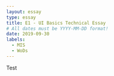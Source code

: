 ```yaml
---
layout: essay
type: essay
title: E1 - UI Basics Technical Essay
# All dates must be YYYY-MM-DD format!
date: 2019-09-30
labels:
  - MIS
  - WoDs
---
```


Test
